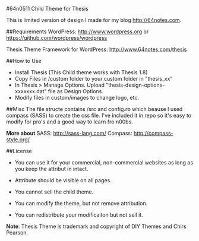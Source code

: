 #64n0511 Child Theme for Thesis

This is limited version of design I made for my blog http://64notes.com.

##Requirements
WordPress: http://www.wordpress.org
or https://github.com/wordpress/wordpress

Thesis Theme Framework for WordPress: http://www.64notes.com/thesis

##How to Use
* Install Thesis (This Child theme works with Thesis 1.8)
* Copy Files in /custom folder to your custom folder in "thesis_xx"
* In Thesis > Manage Options. Upload "thesis-design-options-xxxxxxx.dat" file as Design Options.
* Modify files in custom/images to change logo, etc.

##Misc
The file structe contains /src and config.rb which beause I used compass (SASS) to create the css file. I've included it in repo so it's easy to modify for pro's and a good way to learn fro n00bs.

**More about**
SASS: http://sass-lang.com/
Compass: http://compass-style.org/

##License
* You can use it for your commercial, non-commercial websites as long as you keep the attribut in intact. 

* Attribute should be visible on all pages.

* You cannot sell the child theme.

* You can modify the theme, but not remove attribution.

* You can redistribute your modificaiton but not sell it.

**Note**: Thesis Theme is trademark and copyright of DIY Themes and Chirs Pearson.
